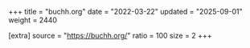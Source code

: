 +++
title = "buchh.org"
date = "2022-03-22"
updated = "2025-09-01"
weight = 2440

[extra]
source = "https://buchh.org/"
ratio = 100
size = 2
+++
